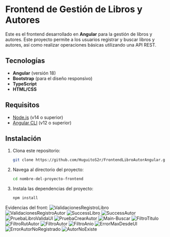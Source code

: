 # Frontend de Gestión de Libros y Autores

Este es el frontend desarrollado en **Angular** para la gestión de libros y autores. Este proyecto permite a los usuarios registrar y buscar libros y autores, así como realizar operaciones básicas utilizando una API REST.

## Tecnologías

- **Angular** (versión 18)
- **Bootstrap** (para el diseño responsivo)
- **TypeScript**
- **HTML/CSS**

## Requisitos

- [Node.js](https://nodejs.org/) (v14 o superior)
- [Angular CLI](https://angular.io/cli) (v12 o superior)

## Instalación

1. Clona este repositorio:

    ```bash
    git clone https://github.com/HuguitoS2r/FrontendLibroAutorAngular.git
    ```

2. Navega al directorio del proyecto:

    ```bash
    cd nombre-del-proyecto-frontend
    ```

3. Instala las dependencias del proyecto:

    ```bash
    npm install
    ```



Evidencias del front:
![ValidacionesRegistroLibro](https://github.com/user-attachments/assets/074da786-098d-4e87-936a-b5c25adf0983)
![ValidacionesRegistroAutor](https://github.com/user-attachments/assets/9a0937a3-75a0-4098-8a88-bcc68ca67225)
![SuccessLibro](https://github.com/user-attachments/assets/e4cdf82e-df8f-4402-9ad1-c8a465417f19)
![SuccessAutor](https://github.com/user-attachments/assets/eff8d0bb-beef-43ae-9a2c-a173be7c759f)
![PruebaLibroValidaUI](https://github.com/user-attachments/assets/418ca6c1-c22c-4b5c-a2c7-dc3fdc91077d)
![PruebaCrearAutor](https://github.com/user-attachments/assets/cf715024-8df6-425e-b4e8-f350708d83e7)
![Main-Buscar](https://github.com/user-attachments/assets/d361d025-a256-4d5c-ba84-096b628523a4)
![FiltroTitulo](https://github.com/user-attachments/assets/a937562d-e5b3-4426-9c87-c980ea8de3dd)
![FiltroRutAutor](https://github.com/user-attachments/assets/da24188a-09a8-4cc0-a468-7c1cd0bcbfc8)
![FiltroAutor](https://github.com/user-attachments/assets/a1df28b4-3740-4c2f-af1d-16f078aae5a9)
![FiltroAnio](https://github.com/user-attachments/assets/ba02538f-78c5-4e56-b3e8-aca454bb461d)
![ErrorMaxDesdeUI](https://github.com/user-attachments/assets/6223dd57-764a-438e-b141-970c62977b2b)
![ErrorAutorNoRegistrado](https://github.com/user-attachments/assets/2a4f26bb-4aad-4cfd-944b-2542f2f0bcdc)
![AutorNoExiste](https://github.com/user-attachments/assets/d4a5e167-c4d2-4a6b-a6c4-0d5f5e9e93a6)
